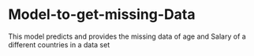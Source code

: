 # Model-to-get-missing-Data
This model predicts and provides the missing data of age and Salary of a different countries in a data set 
